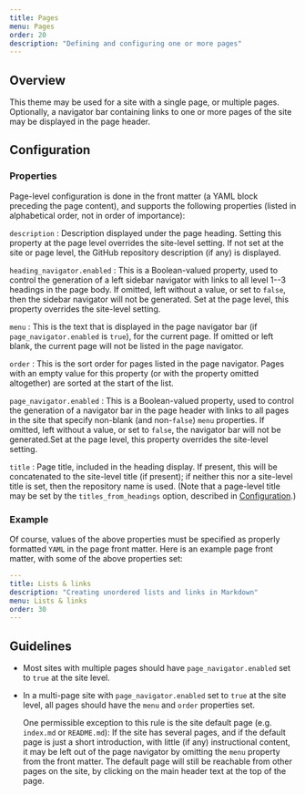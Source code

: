 ```yaml
---
title: Pages
menu: Pages
order: 20
description: "Defining and configuring one or more pages"
---
```


## Overview

This theme may be used for a site with a single page, or multiple pages. Optionally, a navigator bar containing links to one or more pages of the site may be displayed in the page header. 

## Configuration

### Properties

Page-level configuration is done in the front matter (a YAML block preceding the page content), and supports the following properties (listed in alphabetical order, not in order of importance):

`description`
: Description displayed under the page heading. Setting this property at the page level overrides the site-level setting. If not set at the site or page level, the GitHub repository description (if any) is displayed.

`heading_navigator.enabled`
: This is a Boolean-valued property, used to control the generation of a left sidebar navigator with links to all level 1--3 headings in the page body. If omitted, left without a value, or set to `false`, then the sidebar navigator will not be generated. Set at the page level, this property overrides the site-level setting.

`menu`
: This is the text that is displayed in the page navigator bar (if `page_navigator.enabled` is `true`), for the current page. If omitted or left blank, the current page will not be listed in the page navigator.

`order`
: This is the sort order for pages listed in the page navigator. Pages with an empty value for this property (or with the property omitted altogether) are sorted at the start of the list.

`page_navigator.enabled`
: This is a Boolean-valued property, used to control the generation of a navigator bar in the page header with links to all pages in the site that specify non-blank (and non-`false`) `menu` properties. If omitted, left without a value, or set to `false`, the navigator bar will not be generated.Set at the page level, this property overrides the site-level setting.

`title`
: Page title, included in the heading display. If present, this will be concatenated to the site-level title (if present); if neither this nor a site-level title is set, then the repository name is used. (Note that a page-level title may be set by the `titles_from_headings` option, described in [Configuration](configuration.md#titles-from-headings).)

### Example

Of course, values of the above properties must be specified as properly formatted `YAML` in the page front matter. Here is an example page front matter, with some of the above properties set:

```yaml
---
title: Lists & links
description: "Creating unordered lists and links in Markdown"
menu: Lists & links
order: 30
---
```

## Guidelines

* Most sites with multiple pages should have `page_navigator.enabled` set to `true` at the site level.

* In a multi-page site with `page_navigator.enabled` set to `true` at the site level, all pages should have the `menu` and `order` properties set. 

    One permissible exception to this rule is the site default page (e.g. `index.md` or `README.md`): If the site has several pages, and if the default page is just a short introduction, with little (if any) instructional content, it may be left out of the page navigator by omitting the `menu` property from the front matter. The default page will still be reachable from other pages on the site, by clicking on the main header text at the top of the page. 